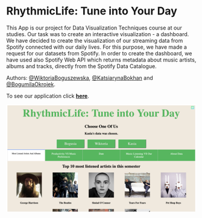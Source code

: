 # RhythmicLife: Tune into Your Day 

This App is our project for Data Visualization Techniques course at our studies. Our task was to create an interactive visualization - a dashboard. We have decided to create the visualization of our streaming data from Spotify connected with our daily lives. For this purpose, we have made a request for our datasets from Spotify. In order to create the dashboard, we have used also Spotify Web API which returns metadata about music artists, albums and tracks, directly from the Spotify Data Catalogue.

Authors: [@WiktoriaBoguszewska](https://github.com/wiktoriaboguszewska), [@KatsiarynaBokhan](https://github.com/kateqwerty001) and [@BogumilaOkrojek](https://github.com/szostkawron).


To see our application click
**[here](https://kateqwerty001.pythonanywhere.com)**.

<div align="center">
  <img src="TWD_Project/screens/main.png" width="600"/>
</div>

